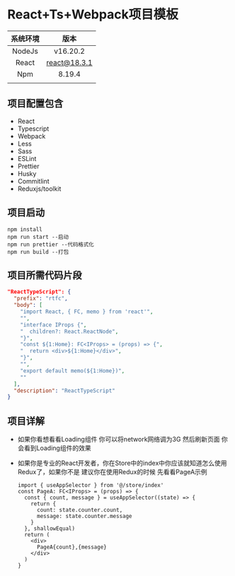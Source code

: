 # React+Ts+Webpack项目模板

| 系统环境 |     版本     |
| :------: | :----------: |
|  NodeJs  |   v16.20.2   |
|  React   | react@18.3.1 |
|   Npm    |    8.19.4    |
|          |              |

## 项目配置包含

- React
- Typescript
- Webpack
- Less
- Sass
- ESLint
- Prettier
- Husky
- Commitlint
- Reduxjs/toolkit 

## 项目启动

```shell
npm install
npm run start --启动
npm run prettier --代码格式化
npm run build --打包
```

## 项目所需代码片段

```json
"ReactTypeScript": {
  "prefix": "rtfc",
  "body": [
    "import React, { FC, memo } from 'react'",
    "",
    "interface IProps {",
    "  children?: React.ReactNode",
    "}",
    "const ${1:Home}: FC<IProps> = (props) => {",
    "  return <div>${1:Home}</div>",
    "}",
    "",
    "export default memo(${1:Home})",
    ""
  ],
  "description": "ReactTypeScript"
}
```

## 项目详解

- 如果你看想看看Loading组件 你可以将network网络调为3G 然后刷新页面 你会看到Loading组件的效果

- 如果你是专业的React开发者，你在Store中的index中你应该就知道怎么使用Redux了，如果你不是 建议你在使用Redux的时候 先看看PageA示例

  ```tsx
  import { useAppSelector } from '@/store/index'
  const PageA: FC<IProps> = (props) => {
    const { count, message } = useAppSelector((state) => {
      return {
        count: state.counter.count,
        message: state.counter.message
      }
    }, shallowEqual)
    return (
      <div>
        PageA{count},{message}
      </div>
    )
  }
  ```

  


